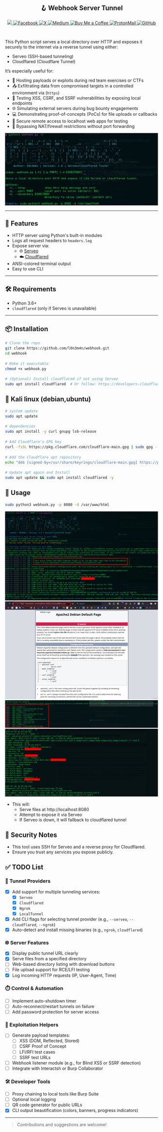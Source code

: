 <h2 align="center">
  🪝 Webhook Server Tunnel
</h2>


 
<p align="center">
    <a href="https://visitorbadge.io/status?path=https%3A%2F%2Fgithub.com%2Fl0n3m4n%2FSearchToolkit">
        <img src="https://api.visitorbadge.io/api/visitors?path=https%3A%2F%2Fgithub.com%2Fl0n3m4n%2Fwebhook&label=Visitors&countColor=%2337d67a" />
    </a>
    <a href="https://www.facebook.com/UEVOLVJU">
        <img src="https://img.shields.io/badge/Facebook-%231877F2.svg?style=for-the-badge&logo=Facebook&logoColor=white" alt="Facebook">
    </a>
      <a href="https://www.twitter.com/UEVOLVJU">
        <img src="https://img.shields.io/badge/Twitter-%23000000.svg?style=for-the-badge&logo=X&logoColor=white" alt="X">
    </a>
    <a href="https://medium.com/@l0n3m4n">
        <img src="https://img.shields.io/badge/Medium-12100E?style=for-the-badge&logo=medium&logoColor=white" alt="Medium">
    </a>
    <a href="https://www.buymeacoffee.com/l0n3m4n">
        <img src="https://img.shields.io/badge/Buy%20a%20Coffee-ffdd00?style=for-the-badge&logo=buy-me-a-coffee&logoColor=black" alt="Buy Me a Coffee">
    </a>  
    <a href="mailto:ehph@proton.me">
      <img src="https://img.shields.io/badge/ProtonMail-6001D2?style=for-the-badge&logo=protonmail&logoColor=white" alt="ProtonMail">
    </a>
    <a href="https://github.com/l0n3m4n/SearchToolkit/blob/main/assets/contributing.md">
      <img src="https://img.shields.io/badge/Contribute-%23121011.svg?style=for-the-badge&logo=github&logoColor=white" alt="GitHub">
  </a>
</p>
<br/>

This Python script serves a local directory over HTTP and exposes it securely to the internet via a reverse tunnel using either:

- Serveo (SSH-based tunneling)
- Cloudflared (Cloudflare Tunnel)

It’s especially useful for:

- 📁 Hosting payloads or exploits during red team exercises or CTFs
- 📤 Exfiltrating data from compromised targets in a controlled environment via (`https`)
- 🧪 Testing XSS, CSRF, and SSRF vulnerabilities by exposing local endpoints
- 🌐 Simulating external servers during bug bounty engagements
- 💻 Demonstrating proof-of-concepts (PoCs) for file uploads or callbacks
- 🔐 Secure remote access to localhost web apps for testing
- 📡 Bypassing NAT/firewall restrictions without port forwarding

![Banner](assets/banner.png)

---

## 🚀 Features

- HTTP server using Python's built-in modules
- Logs all request headers to `headers.log`
- Expose server via:
  - 🌐 [Serveo](https://serveo.net)
  - ☁️ [Cloudflared](https://developers.cloudflare.com/cloudflare-one/)
- ANSI-colored terminal output
- Easy to use CLI

---

## 🛠 Requirements

- Python 3.6+
- `cloudflared` (only if Serveo is unavailable)

---

## 📦 Installation

```bash
# Clone the repo
git clone https://github.com/l0n3m4n/webhook.git
cd webhook

# Make it executable
chmod +x webhook.py

# (Optional) Install cloudflared if not using Serveo
sudo apt install cloudflared  # Or follow: https://developers.cloudflare.com/cloudflare-one/connections/connect-apps/install-and-setup/
```

## 🐧 Kali linux (debian,ubuntu)
```bash
# system update
sudo apt update

# dependencies
sudo apt install -y curl gnupg lsb-release

# Add Cloudflare's GPG key
curl -fsSL https://pkg.cloudflare.com/cloudflare-main.gpg | sudo gpg --dearmor -o /usr/share/keyrings/cloudflare-main.gpg

# Add the Cloudflare apt repository
echo "deb [signed-by=/usr/share/keyrings/cloudflare-main.gpg] https://pkg.cloudflare.com/cloudflared $(lsb_release -cs) main" | sudo tee /etc/apt/sources.list.d/cloudflared.list

# Update apt again and Install
sudo apt update && sudo apt install cloudflared -y 
```
## 📡 Usage
```bash
sudo python3 webhook.py -p 8080 -d /var/www/html
```
![usage](assets/usage.png)
![output](assets/output.png)
![status_codes](assets/status_codes.png)
![headers_log](assets/headers_logs.png)
- This will:
    - Serve files at http://localhost:8080
    - Attempt to expose it via Serveo
    - If Serveo is down, it will fallback to cloudflared tunnel

## 🔐 Security Notes
- This tool uses SSH for Serveo and a reverse proxy for Cloudflared.
- Ensure you trust any services you expose publicly.

## ✅ TODO List

### 🔌 Tunnel Providers
- [x] Add support for multiple tunneling services:
  - [x] `Serveo`
  - [x] `Cloudflared`
  - [x] `Ngrok`
  - [x] `LocalTunnel`
- [x] Add CLI flags for selecting tunnel provider (e.g., `--serveo`, `--cloudflared`, `--ngrok`)
- [x] Auto-detect and install missing binaries (e.g., `ngrok`, `cloudflared`)

### 🌐 Server Features
- [x] Display public tunnel URL clearly
- [x] Serve files from a specified directory
- [ ] Web-based directory listing with download buttons
- [ ] File upload support for RCE/LFI testing
- [x] Log incoming HTTP requests (IP, User-Agent, Time)

### ⏱️ Control & Automation
- [ ] Implement auto-shutdown timer
- [ ] Auto-reconnect/restart tunnels on failure
- [ ] Add password protection for server access

### 🧪 Exploitation Helpers
- [ ] Generate payload templates:
  - [ ] XSS (DOM, Reflected, Stored)
  - [ ] CSRF Proof of Concept
  - [ ] LFI/RFI test cases
  - [ ] SSRF test URLs
- [ ] Webhook listener module (e.g., for Blind XSS or SSRF detection)
- [ ] Integrate with Interactsh or Burp Collaborator

### 🛠️ Developer Tools
- [ ] Proxy chaining to local tools like Burp Suite
- [ ] Optional local logging
- [ ] QR code generator for public URLs
- [x] CLI output beautification (colors, banners, progress indicators)

---

> Contributions and suggestions are welcome!
